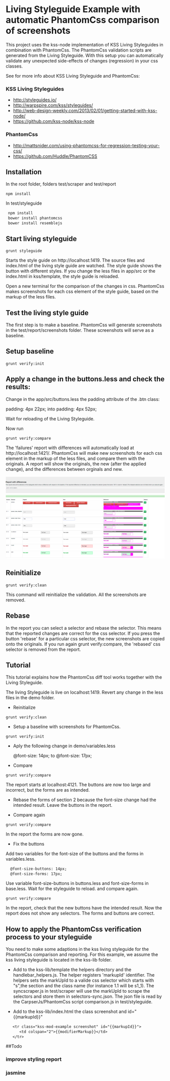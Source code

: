 # Living Styleguide Example with automatic PhantomCss comparison of screenshots


This project uses the kss-node implementation of KSS Living Styleguides in combination with PhantomCss.
The PhantomCss validation scripts are generated from the Living Styleguide. With this setup you can automatically
validate any unexpected side-effects of changes (regression) in your css classes.

See for more info about KSS Living Styleguide and PhantomCss:

### KSS Living Styleguides
* http://styleguides.io/
* http://warpspire.com/kss/styleguides/
* http://web-design-weekly.com/2013/02/01/getting-started-with-kss-node/
* https://github.com/kss-node/kss-node

### PhantomCss
* http://mattsnider.com/using-phantomcss-for-regression-testing-your-css/
* https://github.com/Huddle/PhantomCSS


## Installation

In the root folder, folders test/scraper and test/report

```shell
npm install
```

In test/styleguide

```shell
 npm install
 bower install phantomcss
 bower install resemblejs
```
## Start living styleguide

```shell
grunt styleguide
```

Starts the style guide on http://localhost:1419. The source files and index.html of the living style guide are watched.
The style guide shows the button with different styles. If you change the less files in app/src or the index.html in
kss/template, the style guide is reloaded.

Open a new terminal for the comparison of the changes in css. PhantomCss makes screenshots for each css element of
the style guide, based on the markup of the less files.


## Test the living style guide

The first step is to make a baseline. PhantomCss will generate screenshots in the test/report/screenshots folder. These
screenshots will serve as a baseline.

## Setup baseline

```shell
grunt verify:init
```

## Apply a change in the buttons.less and check the results:

Change in the app/src/buttons.less the padding attribute of the .btn class:

  padding: 4px 22px; into padding: 4px 52px;

Wait for reloading of the Living Styleguide.

Now run

```shell
grunt verify:compare
```

The 'failures' report with differences will automatically load at http://localhost:1421/. PhantomCss will make new
screenshots for each css element in the markup of the less files, and compare them with the originals.
A report will show the originals, the new (after the applied change), and the differences between orginals
and new.

![alt tag](https://raw.githubusercontent.com/mgijsberti/styleguide-kss-phantomcss/master/readme_assets/report.png)

## Reinitialize

```shell
grunt verify:clean
```
This command will reinitialize the validation. All the screenshots are removed.

## Rebase

In the report you can select a selector and rebase the selector. This means that the reported changes
are correct for the css selector. If you press the button 'rebase' for a particular css selector, the
new screenshots are copied onto the originals. If you run again grunt verify:compare, the 'rebased' css selector
is removed from the report.



## Tutorial

This tutorial explains how the PhantomCss diff tool works together with the Living Styleguide.

The living Styleguide is live on localhost:1419. Revert any change in the less files in the demo folder.

* Reinitialize

```shell
grunt verify:clean
```
* Setup a baseline with screenshots for PhantomCss.

```shell
grunt verify:init
```
* Aply the following change in demo/variables.less

  @font-size: 14px; to @font-size: 17px;

* Compare

```shell
grunt verify:compare
```

The report starts at localhost:4121. The buttons are now too large and incorrect,
but the forms are as intended.

* Rebase the forms of section 2 because the font-size change had the intended result. Leave
the buttons in the report.

* Compare again

```shell
grunt verify:compare
```
In the report the forms are now gone.

* Fix the buttons

Add two variables for the font-size of the buttons and the forms in variables.less.
```shell
  @font-size-buttons: 14px;
  @font-size-forms: 17px;
```
Use variable font-size-buttons in buttons.less and font-size-forms in base.less.
Wait for the styleguide to reload. and compare again.

```shell
grunt verify:compare
```

In the report, check that the new buttons have the intended result. Now the report does not show any selectors.
The forms and buttons are correct.

## How to apply the PhantomCss verification process to your styleguide

You need to make some adaptions in the kss living styleguide for the PhantomCss comparison and reporting.
For this example, we assume the kss living styleguide is located in the kss-lib folder.

* Add to the kss-lib/template the helpers directory and the handlebar_helpers.js. The helper registers 'markupId'
identifier. The helpers sets the markUpId to a valide css selector which starts with "s",the section and the class name
(for instance 1.1 will be s1_1). The syncscraper.js in test/scraper will use the markUpId to scrape the selectors and
 store them in selectors-sync.json. The json file is read by the CarpserJs/PhantomCss script comparison.js
 in test/styleguide.

* Add to the kss-lib/index.html the class screenshot and id="{{markupId}}"

```shell
   <tr class="kss-mod-example screenshot" id="{{markupId}}">
      <td colspan="2">{{modifierMarkup}}</td>
   </tr>
```
##Todo
### improve styling report
### jasmine







